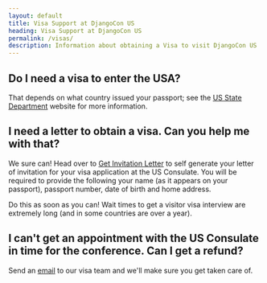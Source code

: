 ```yaml
---
layout: default
title: Visa Support at DjangoCon US
heading: Visa Support at DjangoCon US
permalink: /visas/
description: Information about obtaining a Visa to visit DjangoCon US
---
```


## Do I need a visa to enter the USA?

That depends on what country issued your passport; see the [US State Department](https://travel.state.gov/content/travel/en/us-visas/tourism-visit.html) website for more information.

## I need a letter to obtain a visa. Can you help me with that?

We sure can! Head over to <a href="/invitation">Get Invitation Letter</a> to self generate your letter of invitation for your visa application at the US Consulate. You will be required to provide the following your name (as it appears on your passport), passport number, date of birth and home address.

Do this as soon as you can! Wait times to get a visitor visa interview are extremely long (and in some countries are over a year).

## I can't get an appointment with the US Consulate in time for the conference. Can I get a refund?

Send an <a href="mailto:{{site.visa_email}}">email</a> to our visa team and we'll make sure you get taken care of.
